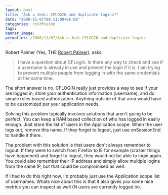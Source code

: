 ```yaml
---
layout: post
title: "Ask a Jedi: CFLOGIN and duplicate logins?"
date: "2008-11-07T09:11:00+06:00"
categories: coldfusion 
tags: 
banner_image: 
permalink: /2008/11/07/Ask-a-Jedi-CFLOGIN-and-duplicate-logins
---
```


Robert Palmer (Yes, THE <a href="http://en.wikipedia.org/wiki/Robert_Palmer_(singer)">Robert Palmer</a>), asks:

<blockquote>
<p>
I have a question about CFLogin. Is there any way to
check and see if a username is already in use and prevent the login if it is. I am trying to prevent multiple people from logging in with the same credentials at the same time.
</p>
</blockquote>
<!--more-->
The short answer is no. CFLOGIN really just provides a way to see if your are logged in, store your authentication information (username), and do simple roles based authorization. Anything outside of that area would have to be customized per your application needs.

Solving this problem typically involves solutions that aren't going to be perfect. You can keep a RAM based collection of who has logged in easily enough. Just store the list of users in the Application scope. When the user logs out, remove this name. If they forget to logout, just use onSessionEnd to handle it there. 

The problem with this solution is that users don't always remember to logout. If they were to switch from Firefox to IE for example (crazier things have happened) and forget to logout, they would not be able to login again. You could also remember their IP address and simply allow multiple logins from the same IP, but that could be compromised as well. 

If I had to do this right now, I'd probably just use the Application scope list of usernames. Whats nice about this is that it also gives you some nice metrics you can inspect as well (N users are currently logged in).